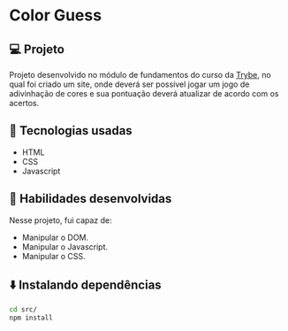 # Color Guess

## 💻 Projeto

Projeto desenvolvido no módulo de fundamentos do curso da [Trybe](https://www.betrybe.com/), no qual foi criado um site, onde deverá ser possível jogar um jogo de adivinhação de cores e sua pontuação deverá atualizar de acordo com os acertos.

## 🚀 Tecnologias usadas

- HTML
- CSS
- Javascript

## 📌 Habilidades desenvolvidas

Nesse projeto, fui capaz de:

- Manipular o DOM.
- Manipular o Javascript.
- Manipular o CSS.

## ⬇️ Instalando dependências


  ```bash
  cd src/
  npm install
  ``` 
